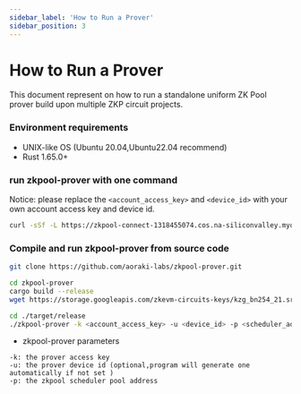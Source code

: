 ```yaml
---
sidebar_label: 'How to Run a Prover'
sidebar_position: 3
---
```


# How to Run a Prover

This document represent on how to run a standalone uniform ZK Pool prover build upon multiple ZKP circuit projects. 

### Environment requirements

* UNIX-like OS (Ubuntu 20.04,Ubuntu22.04 recommend)
* Rust 1.65.0+

### run zkpool-prover with one command

Notice: please replace the `<account_access_key>` and `<device_id>` with your own account access key and device id.

```bash
curl -sSf -L https://zkpool-connect-1318455074.cos.na-siliconvalley.myqcloud.com/prover-client/join_zkpool_ubuntu-20.04_cpu.sh | sudo sh -s -- --access-key <account_access_key> --device-id <device_id>    
```


### Compile and run zkpool-prover from source code

```bash
git clone https://github.com/aoraki-labs/zkpool-prover.git

cd zkpool-prover
cargo build --release
wget https://storage.googleapis.com/zkevm-circuits-keys/kzg_bn254_21.srs -P ./target/release

cd ./target/release
./zkpool-prover -k <account_access_key> -u <device_id> -p <scheduler_address>
``` 

* zkpool-prover parameters
```
-k: the prover access key
-u: the prover device id (optional,program will generate one automatically if not set )
-p: the zkpool scheduler pool address
```



